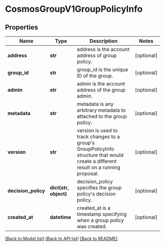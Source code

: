 # CosmosGroupV1GroupPolicyInfo

## Properties
Name | Type | Description | Notes
------------ | ------------- | ------------- | -------------
**address** | **str** | address is the account address of group policy. | [optional] 
**group_id** | **str** | group_id is the unique ID of the group. | [optional] 
**admin** | **str** | admin is the account address of the group admin. | [optional] 
**metadata** | **str** | metadata is any arbitrary metadata to attached to the group policy. | [optional] 
**version** | **str** | version is used to track changes to a group&#x27;s GroupPolicyInfo structure that would create a different result on a running proposal. | [optional] 
**decision_policy** | **dict(str, object)** | decision_policy specifies the group policy&#x27;s decision policy. | [optional] 
**created_at** | **datetime** | created_at is a timestamp specifying when a group policy was created. | [optional] 

[[Back to Model list]](../README.md#documentation-for-models) [[Back to API list]](../README.md#documentation-for-api-endpoints) [[Back to README]](../README.md)

